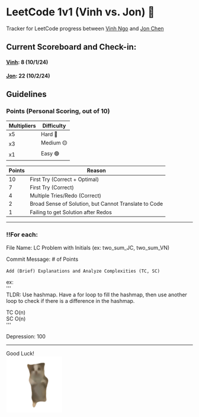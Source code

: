 # LeetCode 1v1 (Vinh vs. Jon) 🤺
Tracker for LeetCode progress between [Vinh Ngo](https://github.com/vinhngo380) and [Jon Chen](https://github.com/thisisjonchen)

## Current Scoreboard and Check-in:
#### [Vinh](): 8 (10/1/24)                              </br>
#### [Jon](https://leetcode.com/u/ZeBosse/): 22 (10/2/24)

## Guidelines
### Points (Personal Scoring, out of 10)
| Multipliers | Difficulty |
| -------- | ------- |
| x5 | Hard 🔴 |
| x3 | Medium 🟡 |
| x1 | Easy 🟢 |

| Points | Reason |
| -------- | ------- |
| 10 | First Try (Correct + Optimal) |
| 7 | First Try (Correct) |
| 4 | Multiple Tries/Redo (Correct) |
| 2 | Broad Sense of Solution, but Cannot Translate to Code |
| 1 | Failing to get Solution after Redos |

<hr/>

### ‼️For each:

File Name: LC Problem with Initials (ex: two_sum_JC, two_sum_VN) <br/>

Commit Message: # of Points <br/>
 
`Add (Brief) Explanations and Analyze Complexities (TC, SC)`

ex: \
 '''\
 TLDR: Use hashmap. Have a for loop to fill the hashmap, then use another loop to check if there is a difference in the hashmap.

 TC O(n)\
 SC O(n)\
 '''
 

Depression: 100 <br/>
 
<hr/>

Good Luck!\
<img src="/misc/cat.gif" width="30%" height="30%"/>

